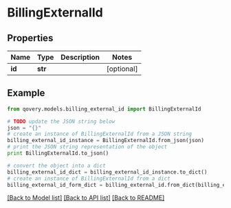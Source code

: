 # BillingExternalId


## Properties

Name | Type | Description | Notes
------------ | ------------- | ------------- | -------------
**id** | **str** |  | [optional] 

## Example

```python
from qovery.models.billing_external_id import BillingExternalId

# TODO update the JSON string below
json = "{}"
# create an instance of BillingExternalId from a JSON string
billing_external_id_instance = BillingExternalId.from_json(json)
# print the JSON string representation of the object
print BillingExternalId.to_json()

# convert the object into a dict
billing_external_id_dict = billing_external_id_instance.to_dict()
# create an instance of BillingExternalId from a dict
billing_external_id_form_dict = billing_external_id.from_dict(billing_external_id_dict)
```
[[Back to Model list]](../README.md#documentation-for-models) [[Back to API list]](../README.md#documentation-for-api-endpoints) [[Back to README]](../README.md)



